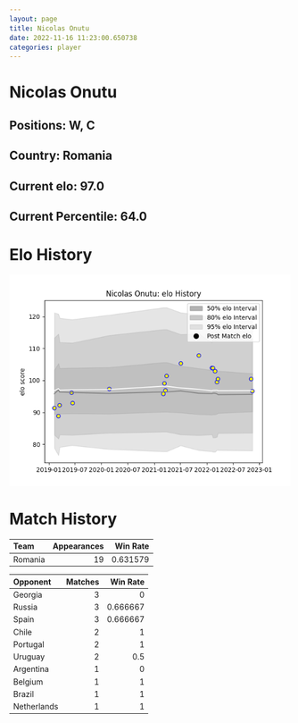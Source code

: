```yaml
---  
layout: page  
title: Nicolas Onutu  
date: 2022-11-16 11:23:00.650738  
categories: player  
---
```

# Nicolas Onutu

## Positions: W, C

## Country: Romania

## Current elo: 97.0

## Current Percentile: 64.0

# Elo History


![elo history](history_NicolasOnutu.png)
# Match History


| Team    |   Appearances |   Win Rate |
|:--------|--------------:|-----------:|
| Romania |            19 |   0.631579 |

| Opponent    |   Matches |   Win Rate |
|:------------|----------:|-----------:|
| Georgia     |         3 |   0        |
| Russia      |         3 |   0.666667 |
| Spain       |         3 |   0.666667 |
| Chile       |         2 |   1        |
| Portugal    |         2 |   1        |
| Uruguay     |         2 |   0.5      |
| Argentina   |         1 |   0        |
| Belgium     |         1 |   1        |
| Brazil      |         1 |   1        |
| Netherlands |         1 |   1        |
